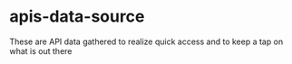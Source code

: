 # apis-data-source
These are API data gathered to realize quick access and to keep a tap on what is out there
